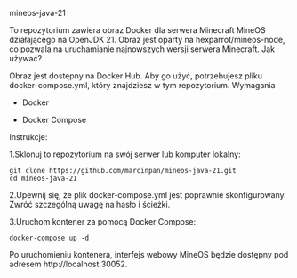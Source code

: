 mineos-java-21

To repozytorium zawiera obraz Docker dla serwera Minecraft MineOS działającego na OpenJDK 21. Obraz jest oparty na hexparrot/mineos-node, co pozwala na uruchamianie najnowszych wersji serwera Minecraft.
Jak używać?

Obraz jest dostępny na Docker Hub. Aby go użyć, potrzebujesz pliku docker-compose.yml, który znajdziesz w tym repozytorium.
Wymagania

- Docker

- Docker Compose

Instrukcje:

1.Sklonuj to repozytorium na swój serwer lub komputer lokalny:

    git clone https://github.com/marcinpan/mineos-java-21.git
    cd mineos-java-21

2.Upewnij się, że plik docker-compose.yml jest poprawnie skonfigurowany. Zwróć szczególną uwagę na hasło i ścieżki.

3.Uruchom kontener za pomocą Docker Compose:

    docker-compose up -d

Po uruchomieniu kontenera, interfejs webowy MineOS będzie dostępny pod adresem http://localhost:30052.
